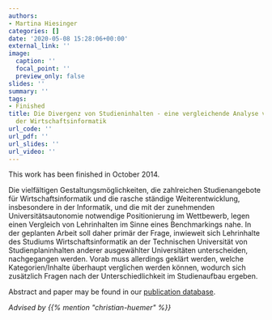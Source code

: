 ```yaml
---
authors:
- Martina Hiesinger
categories: []
date: '2020-05-08 15:28:06+00:00'
external_link: ''
image:
  caption: ''
  focal_point: ''
  preview_only: false
slides: ''
summary: ''
tags:
- Finished
title: Die Divergenz von Studieninhalten - eine vergleichende Analyse von Curricula
  der Wirtschaftsinformatik
url_code: ''
url_pdf: ''
url_slides: ''
url_video: ''
---
```


This work has been finished in October 2014.

Die vielfältigen Gestaltungsmöglichkeiten, die zahlreichen Studienangebote für Wirtschaftsinformatik und die rasche ständige Weiterentwicklung, insbesondere in der Informatik, und die mit der zunehmenden Universitätsautonomie notwendige Positionierung im Wettbewerb, legen einen Vergleich von Lehrinhalten im Sinne eines Benchmarkings nahe. In der geplanten Arbeit soll daher primär der Frage, inwieweit sich Lehrinhalte des Studiums Wirtschaftsinformatik an der Technischen Universität von Studienplaninhalten anderer ausgewählter Universitäten unterscheiden, nachgegangen werden. Vorab muss allerdings geklärt werden, welche Kategorien/Inhalte überhaupt verglichen werden können, wodurch sich zusätzlich Fragen nach der Unterschiedlichkeit im Studienaufbau ergeben.

Abstract and paper may be found in our <a class="external" href="http://publik.tuwien.ac.at/showentry.php?ID=247866&amp;lang=2">publication database</a>.

*Advised by {{% mention "christian-huemer" %}}*